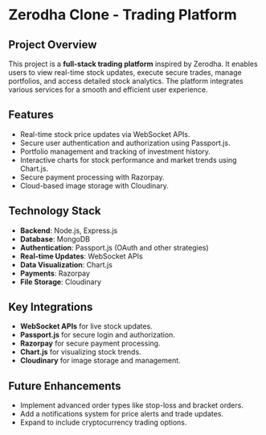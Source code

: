 # Zerodha Clone - Trading Platform

## Project Overview
This project is a **full-stack trading platform** inspired by Zerodha. It enables users to view real-time stock updates, execute secure trades, manage portfolios, and access detailed stock analytics. The platform integrates various services for a smooth and efficient user experience.

## Features
- Real-time stock price updates via WebSocket APIs.
- Secure user authentication and authorization using Passport.js.
- Portfolio management and tracking of investment history.
- Interactive charts for stock performance and market trends using Chart.js.
- Secure payment processing with Razorpay.
- Cloud-based image storage with Cloudinary.

## Technology Stack
- **Backend**: Node.js, Express.js
- **Database**: MongoDB
- **Authentication**: Passport.js (OAuth and other strategies)
- **Real-time Updates**: WebSocket APIs
- **Data Visualization**: Chart.js
- **Payments**: Razorpay
- **File Storage**: Cloudinary

## Key Integrations
- **WebSocket APIs** for live stock updates.
- **Passport.js** for secure login and authorization.
- **Razorpay** for secure payment processing.
- **Chart.js** for visualizing stock trends.
- **Cloudinary** for image storage and management.

## Future Enhancements
- Implement advanced order types like stop-loss and bracket orders.
- Add a notifications system for price alerts and trade updates.
- Expand to include cryptocurrency trading options.

